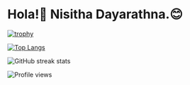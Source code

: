 # Hola!:wave: Nisitha Dayarathna.:blush:

[![trophy](https://github-profile-trophy.vercel.app/?username=nisithaD-ma&margin-w=15)](https://github.com/ryo-ma/github-profile-trophy)

[![Top Langs](https://github-readme-stats.vercel.app/api/top-langs/?username=nisithaD)](https://github.com/anuraghazra/github-readme-stats)

![GitHub streak stats](https://github-readme-streak-stats.herokuapp.com/?user=nisithaD)  

![Profile views](https://gpvc.arturio.dev/nisithaD)  
